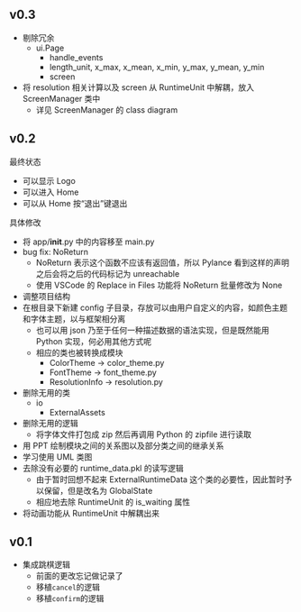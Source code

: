 ## v0.3

* 剔除冗余
  * ui.Page
    * handle_events
    * length_unit, x_max, x_mean, x_min, y_max, y_mean, y_min
    * screen
* 将 resolution 相关计算以及 screen 从 RuntimeUnit 中解耦，放入 ScreenManager 类中
  * 详见 ScreenManager 的 class diagram

## v0.2

最终状态
* 可以显示 Logo
* 可以进入 Home
* 可以从 Home 按“退出”键退出

具体修改
* 将 app/__init__.py 中的内容移至 main.py
* bug fix: NoReturn
  * NoReturn 表示这个函数不应该有返回值，所以 Pylance 看到这样的声明之后会将之后的代码标记为 unreachable
  * 使用 VSCode 的 Replace in Files 功能将 NoReturn 批量修改为 None
* 调整项目结构
* 在根目录下新建 config 子目录，存放可以由用户自定义的内容，如颜色主题和字体主题，以与框架相分离
  * 也可以用 json 乃至于任何一种描述数据的语法实现，但是既然能用 Python 实现，何必用其他方式呢
  * 相应的类也被转换成模块
    * ColorTheme -> color_theme.py
    * FontTheme -> font_theme.py
    * ResolutionInfo -> resolution.py
* 删除无用的类
  * io
    * ExternalAssets
* 删除无用的逻辑
  * 将字体文件打包成 zip 然后再调用 Python 的 zipfile 进行读取
* 用 PPT 绘制模块之间的关系图以及部分类之间的继承关系
* 学习使用 UML 类图
* 去除没有必要的 runtime_data.pkl 的读写逻辑
  * 由于暂时回想不起来 ExternalRuntimeData 这个类的必要性，因此暂时予以保留，但是改名为 GlobalState
  * 相应地去除 RuntimeUnit 的 is_waiting 属性
* 将动画功能从 RuntimeUnit 中解耦出来

## v0.1

* 集成跳棋逻辑
  * 前面的更改忘记做记录了
  * 移植`cancel`的逻辑
  * 移植`confirm`的逻辑
